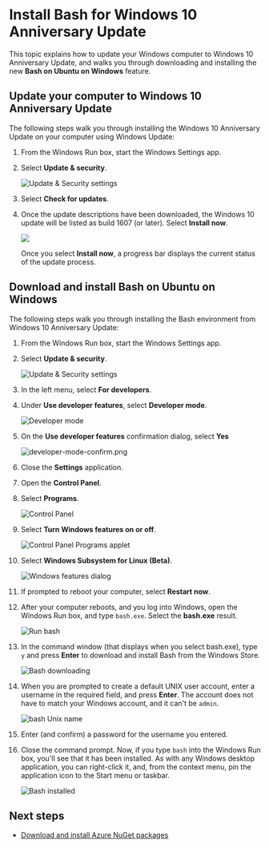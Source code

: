 # Install Bash for Windows 10 Anniversary Update

This topic explains how to update your Windows computer to Windows 10 Anniversary Update, and walks you through downloading and installing the new **Bash on Ubuntu on Windows** feature.  

## Update your computer to Windows 10 Anniversary Update

The following steps walk you through installing the Windows 10 Anniversary Update on your computer using Windows Update:

1. From the Windows Run box, start the Windows Settings app.

1. Select **Update & security**.

	![Update & Security settings](./media/bash-for-windows/windows-settings.png)

1. Select **Check for updates**.

1. Once the update descriptions have been downloaded, the Windows 10 update will be listed as build 1607 (or later). Select **Install now**.

	![](./media/bash-for-windows/windows-update.png)

	Once you select **Install now**, a progress bar displays the current status of the update process.
 
## Download and install Bash on Ubuntu on Windows 

The following steps walk you through installing the Bash environment from Windows 10 Anniversary Update:

1. From the Windows Run box, start the Windows Settings app.

1. Select **Update & security**.

	![Update & Security settings](./media/bash-for-windows/windows-settings.png)

1. In the left menu, select **For developers**.

1. Under **Use developer features**, select **Developer mode**.

	![Developer mode](./media/bash-for-windows/developer-mode.png)

1. On the **Use developer features** confirmation dialog, select **Yes**

	![developer-mode-confirm.png](./media/bash-for-windows/developer-mode-confirm.png)

1. Close the **Settings** application.

1. Open the **Control Panel**.

1. Select **Programs**.

	![Control Panel](./media/bash-for-windows/control-panel.png)

1. Select **Turn Windows features on or off**.

	![Control Panel Programs applet](./media/bash-for-windows/control-panel-programs.png)
 
1. Select **Windows Subsystem for Linux (Beta)**.

	![Windows features dialog](./media/bash-for-windows/windows-features.png)

1. If prompted to reboot your computer, select **Restart now**.

1. After your computer reboots, and you log into Windows, open the Windows Run box, and type `bash.exe`. Select the **bash.exe** result.

	![Run bash](./media/bash-for-windows/run-bash.png)

1. In the command window (that displays when you select bash.exe), type `y` and press **Enter** to download and install Bash from the Windows Store.

	![Bash downloading](./media/bash-for-windows/bash-downloading.png) 

1. When you are prompted to create a default UNIX user account, enter a username in the required field, and press **Enter**. The account does not have to match your Windows account, and it can't be `admin`.

	![bash Unix name](./media/bash-for-windows/bash-unix-name.png)

1. Enter (and confirm) a password for the username you entered.

1. Close the command prompt. Now, if you type `bash` into the Windows Run box, you'll see that it has been installed. As with any Windows desktop application, you can right-click it, and, from the context menu, pin the application icon to the Start menu or taskbar.   

	![Bash installed](./media/bash-for-windows/bash-installed.png)

## Next steps

- [Download and install Azure NuGet packages](packages.md)